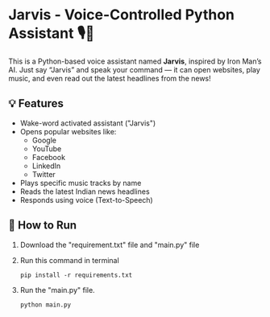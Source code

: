 # Jarvis - Voice-Controlled Python Assistant 🎙️🤖

This is a Python-based voice assistant named **Jarvis**, inspired by Iron Man’s AI. Just say “Jarvis” and speak your command — it can open websites, play music, and even read out the latest headlines from the news!

## 💡 Features
- Wake-word activated assistant ("Jarvis")
- Opens popular websites like:
  - Google
  - YouTube
  - Facebook
  - LinkedIn
  - Twitter
- Plays specific music tracks by name
- Reads the latest Indian news headlines
- Responds using voice (Text-to-Speech)

## 🚀 How to Run
1. Download the "requirement.txt" file and "main.py" file
2. Run this command in terminal
 
   ```
   pip install -r requirements.txt

3. Run the "main.py" file.

   ```
   python main.py
